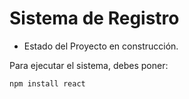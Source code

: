 <h1> Sistema de Registro</h1>

- Estado del Proyecto en construcción.

Para ejecutar el sistema, debes poner:

```npm install react```

